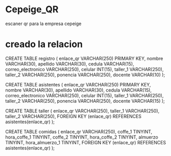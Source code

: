 # Cepeige_QR
escaner qr  para la empresa cepeige

  # creado la relacion
   CREATE TABLE registro (
   enlace_qr VARCHAR(250) PRIMARY KEY,
   nombre VARCHAR(30),
   apellido VARCHAR(30),
   cedula VARCHAR(15),
   correo_electronico VARCHAR(250),
   celular INT(15),
   taller_1 VARCHAR(250),
   taller_2 VARCHAR(250),
   ponencia VARCHAR(250),
   docente VARCHAR(10)
);

   CREATE TABLE asistentes (
   enlace_qr VARCHAR(250) PRIMARY KEY,
   nombre VARCHAR(30),
   apellido VARCHAR(30),
   cedula VARCHAR(15),
   correo_electronico VARCHAR(250),
   celular INT(15),
   taller_1 VARCHAR(250),
   taller_2 VARCHAR(250),
   ponencia VARCHAR(250),
   docente VARCHAR(15)
);

CREATE TABLE taller (
   enlace_qr VARCHAR(250),
   taller_1 VARCHAR(250),
   taller_2 VARCHAR(250),
   FOREIGN KEY (enlace_qr) REFERENCES asistentes(enlace_qr)
);

CREATE TABLE comidas (
   enlace_qr VARCHAR(250),
   coffe_1 TINYINT,
   hora_coffe_1 TINYINT,
   coffe_2 TINYINT,
   hora_coffe_2 TINYINT,
   almuerzo TINYINT,
   hora_almuerzo_1 TINYINT, 
   FOREIGN KEY (enlace_qr) REFERENCES asistentes(enlace_qr)
);